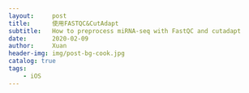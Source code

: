```yaml
---
layout:     post
title:      使用FASTQC&CutAdapt
subtitle:   How to preprocess miRNA-seq with FastQC and cutadapt
date:       2020-02-09
author:     Xuan
header-img: img/post-bg-cook.jpg
catalog: true
tags:
    - iOS
---
```



